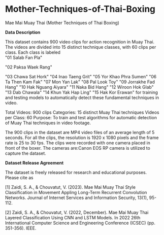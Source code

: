 # Mother-Techniques-of-Thai-Boxing
Mae Mai Muay Thai (Mother Techniques of Thai Boxing)

**Data Description**

This dataset contains 900 video clips for action recognition in Muay Thai. The videos are divided into 15 distinct technique classes, with 60 clips per class. Each class is labeled  
"01 Salab Fan Pla"

"02 Paksa Waek Rang"

"03 Chawa Sat Hork"
"04 Inao Taeng Grit"
"05 Yor Khao Phra Sumen"
"06 Ta Then Kam Fak"
"07 Mon Yan Lak"
"08 Pal Look Toy"
"09 Jorrakhe Fad Hang"
"10 Hak Nguang Aiyara"
"11 Naka Bid Hang"
"12 Wiroon Hok Glab"
"13 Dab Chawala"
"14 Khun Yak Hap Ling"
"15 Hak Kor Erawan"
for training and testing models to automatically detect these fundamental techniques in video.

Total Videos: 900 clips
Categories: 15 distinct Muay Thai techniques
Videos per Class: 60
Purpose: To train and test algorithms for automatic detection of Muay Thai techniques in video footage.

The 900 clips in the dataset are MP4 video files of an average length of 5 seconds. For all the clips, the resolution is 1920 x 1080 pixels and the frame rate is 25 to 30 fps. The clips were recorded with one camera placed in front of the boxer. The cameras are:Canon EOS RP camera is utilized to capture the dataset.

**Dataset Release Agreement**

The dataset is freely released for research and educational purposes. Please cite as


[1] Zaidi, S. A., & Chouvatut, V. (2023). Mae Mai Muay Thai Style Classification in Movement Appling Long-Term Recurrent Convolution Networks. Journal of Internet Services and Information Security, 13(1), 95-112.

[2] Zaidi, S. A., & Chouvatut, V. (2022, December). Mae Mai Muay Thai Layered Classification Using CNN and LSTM Models. In 2022 26th International Computer Science and Engineering Conference (ICSEC) (pp. 351-356). IEEE.
